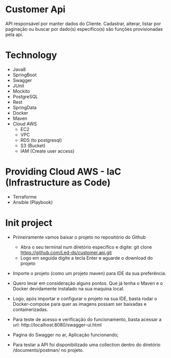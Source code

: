 # Customer Api
API responsável por manter dados do Cliente. 
Cadastrar, alterar, listar por paginação ou buscar por dado(s) específico(s) são funções provisionadas pela api.
# Technology
- Java8
- SpringBoot
- Swagger 
- JUnit
- Mockito
- PostgreSQL
- Rest
- SpringData
- Docker
- Maven
- Cloud AWS
    - EC2
    - VPC
    - RDS (to postgresql)
    - S3 (Bucket)
    - IAM (Create user access) 


# Providing Cloud AWS - IaC (Infrastructure as Code)
- Terraforme
- Ansible (Playbook)


# Init project
- Primeiramente vamos baixar o projeto no repositório do Github 
    - Abra o seu terminal num diretório específico e digite: git clone https://github.com/Led-ds/customer.api.git
    - Logo em seguida digite a tecla Enter e aguarde o download do projeto


- Importe o projeto (como um projeto maven) para IDE da sua preferência.

- Quero levar em consideração alguns pontos. Que já tenha o Maven e o Docker devidamente instalado na sua maquina local.

- Logo, após importar e configurar o projeto na sua IDE, basta rodar o Docker-compose para quer as imagens possam ser baixadas e containerizadas.

- Para teste de acesso e verificação do funcionamento, basta acessar a url: http://localhost:8080/swagger-ui.html

- Pagina do Swagger no ar, Aplicação funcionando;

- Para testar a API foi disponibilizado uma collection dentro do diretório /documents/postman/ no projeto. 
